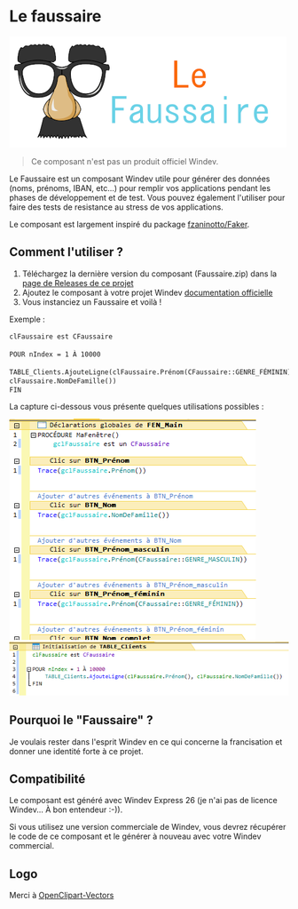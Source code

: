 # Le faussaire

![Le logo du Faussaire](https://github.com/TeddyBear06/windev-faussaire/blob/13f872da95837883f7390f5f823586891eeaba7e/Documents/le_faussaire_logo.png)

> Ce composant n'est pas un produit officiel Windev.

Le Faussaire est un composant Windev utile pour générer des données (noms, prénoms, IBAN, etc...) pour remplir vos applications pendant les phases de développement et de test. Vous pouvez également l'utiliser pour faire des tests de resistance au stress de vos applications.

Le composant est largement inspiré du package [fzaninotto/Faker](https://github.com/fzaninotto/Faker).

## Comment l'utiliser ?

1. Téléchargez la dernière version du composant (Faussaire.zip) dans la [page de Releases de ce projet](https://github.com/TeddyBear06/windev-faussaire/releases)
2. Ajoutez le composant à votre projet Windev [documentation officielle](https://doc.pcsoft.fr/?2014006)
3. Vous instanciez un Faussaire et voilà !

Exemple :

```
clFaussaire est CFaussaire

POUR nIndex = 1 À 10000
	TABLE_Clients.AjouteLigne(clFaussaire.Prénom(CFaussaire::GENRE_FÉMININ), clFaussaire.NomDeFamille())
FIN
```

La capture ci-dessous vous présente quelques utilisations possibles :

![Utilisations possibles du Faussaire](Documents/Screenshot_70.png)
![Utilisations possibles du Faussaire](Documents/Screenshot_71.png)

## Pourquoi le "Faussaire" ?

Je voulais rester dans l'esprit Windev en ce qui concerne la francisation et donner une identité forte à ce projet.

## Compatibilité

Le composant est généré avec Windev Express 26 (je n'ai pas de licence Windev... À bon entendeur :-)). 

Si vous utilisez une version commerciale de Windev, vous devrez récupérer le code de ce composant et le générer à nouveau avec votre Windev commercial.

## Logo

Merci à [OpenClipart-Vectors](https://pixabay.com/vectors/comedy-funny-glasses-mask-carnival-156776/)
